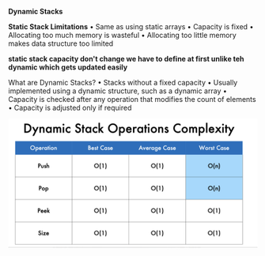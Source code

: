 __Dynamic Stacks__

__Static Stack Limitations__
• Same as using static arrays
• Capacity is fixed
• Allocating too much memory is wasteful
• Allocating too little memory makes data structure too limited


**static stack capacity don't change we have to define at first unlike teh dynamic which gets updated easily**

What are Dynamic Stacks?
• Stacks without a fixed capacity
• Usually implemented using a dynamic structure, such as a
dynamic array
• Capacity is checked after any operation that modifies the
count of elements
• Capacity is adjusted only if required


![alt text](image-4.png)